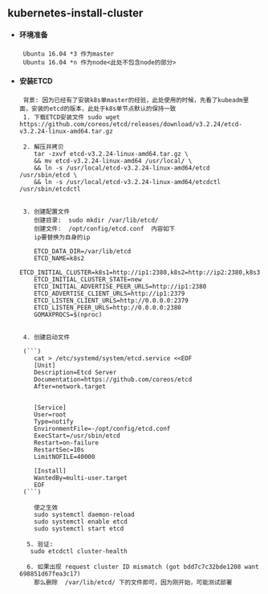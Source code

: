 ## kubernetes-install-cluster

+  #### 环境准备
        Ubuntu 16.04 *3 作为master 
        Ubuntu 16.04 *n 作为node<此处不包含node的部分>

+  #### 安装ETCD
        背景: 因为已经有了安装k8s单master的经验，此处使用的时候，先看了kubeadm里面，安装的etcd的版本，此处于k8s单节点默认的保持一致
        1. 下载ETCD安装文件 sudo wget https://github.com/coreos/etcd/releases/download/v3.2.24/etcd-v3.2.24-linux-amd64.tar.gz           
        
        2. 解压并拷贝
           tar -zxvf etcd-v3.2.24-linux-amd64.tar.gz \
           && mv etcd-v3.2.24-linux-amd64 /usr/local/ \
           && ln -s /usr/local/etcd-v3.2.24-linux-amd64/etcd /usr/sbin/etcd \
           && ln -s /usr/local/etcd-v3.2.24-linux-amd64/etcdctl /usr/sbin/etcdctl
           
           
        3. 创建配置文件
           创建目录:  sudo mkdir /var/lib/etcd/
           创建文件:  /opt/config/etcd.conf  内容如下
           ip要替换为自身的ip
           
           ETCD_DATA_DIR=/var/lib/etcd
           ETCD_NAME=k8s2
           ETCD_INITIAL_CLUSTER=k8s1=http://ip1:2380,k8s2=http://ip2:2380,k8s3=http://ip3:2380
           ETCD_INITIAL_CLUSTER_STATE=new
           ETCD_INITIAL_ADVERTISE_PEER_URLS=http://ip1:2380
           ETCD_ADVERTISE_CLIENT_URLS=http://ip1:2379
           ETCD_LISTEN_CLIENT_URLS=http://0.0.0.0:2379
           ETCD_LISTEN_PEER_URLS=http://0.0.0.0:2380
           GOMAXPROCS=$(nproc)
           
           
        4. 创建启动文件
        
        (```)
           cat > /etc/systemd/system/etcd.service <<EOF
           [Unit]
           Description=Etcd Server
           Documentation=https://github.com/coreos/etcd
           After=network.target
           
           
           [Service]
           User=root
           Type=notify
           EnvironmentFile=-/opt/config/etcd.conf
           ExecStart=/usr/sbin/etcd
           Restart=on-failure
           RestartSec=10s
           LimitNOFILE=40000
           
           [Install]
           WantedBy=multi-user.target
           EOF
        (```)   
           
           使之生效
           sudo systemctl daemon-reload 
           sudo systemctl enable etcd
           sudo systemctl start etcd   
           
         5. 验证:
          sudo etcdctl cluster-health  
          
         6. 如果出现 request cluster ID mismatch (got bdd7c7c32bde1208 want 698851d67fea3c17) 
           那么删除  /var/lib/etcd/ 下的文件即可，因为刚开始，可能测试部署